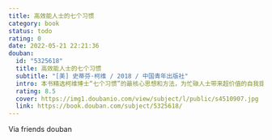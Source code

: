 ```yaml
---
title: 高效能人士的七个习惯
category: book
status: todo
rating: 0
date: 2022-05-21 22:21:36
douban:
  id: "5325618"
  title: 高效能人士的七个习惯
  subtitle: "[美] 史蒂芬·柯维 / 2018 / 中国青年出版社"
  intro: 本书精选柯维博士“七个习惯”的最核心思想和方法，为忙碌人士带来超价值的自我提升体验。用最少的时间，参透高效能人士的持续成功之路。
  rating: 8.5
  cover: https://img1.doubanio.com/view/subject/l/public/s4510907.jpg
  link: https://book.douban.com/subject/5325618/
---
```


Via friends douban 